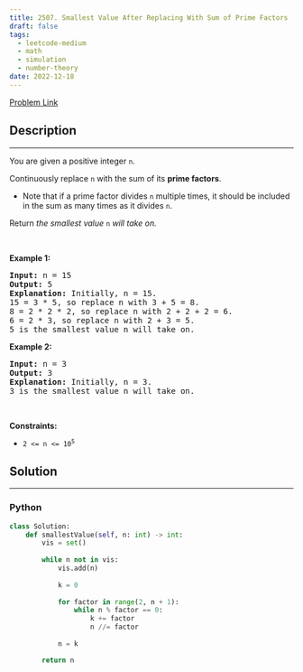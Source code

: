 ```yaml
---
title: 2507. Smallest Value After Replacing With Sum of Prime Factors
draft: false
tags: 
  - leetcode-medium
  - math
  - simulation
  - number-theory
date: 2022-12-18
---
```


[Problem Link](https://leetcode.com/problems/smallest-value-after-replacing-with-sum-of-prime-factors/)

## Description

---
<p>You are given a positive integer <code>n</code>.</p>

<p>Continuously replace <code>n</code> with the sum of its <strong>prime factors</strong>.</p>

<ul>
	<li>Note that if a prime factor divides <code>n</code> multiple times, it should be included in the sum as many times as it divides <code>n</code>.</li>
</ul>

<p>Return <em>the smallest value </em><code>n</code><em> will take on.</em></p>

<p>&nbsp;</p>
<p><strong class="example">Example 1:</strong></p>

<pre>
<strong>Input:</strong> n = 15
<strong>Output:</strong> 5
<strong>Explanation:</strong> Initially, n = 15.
15 = 3 * 5, so replace n with 3 + 5 = 8.
8 = 2 * 2 * 2, so replace n with 2 + 2 + 2 = 6.
6 = 2 * 3, so replace n with 2 + 3 = 5.
5 is the smallest value n will take on.
</pre>

<p><strong class="example">Example 2:</strong></p>

<pre>
<strong>Input:</strong> n = 3
<strong>Output:</strong> 3
<strong>Explanation:</strong> Initially, n = 3.
3 is the smallest value n will take on.
</pre>

<p>&nbsp;</p>
<p><strong>Constraints:</strong></p>

<ul>
	<li><code>2 &lt;= n &lt;= 10<sup>5</sup></code></li>
</ul>


## Solution

---
### Python
``` py title='smallest-value-after-replacing-with-sum-of-prime-factors'
class Solution:
    def smallestValue(self, n: int) -> int:
        vis = set()
        
        while n not in vis:
            vis.add(n)
            
            k = 0
            
            for factor in range(2, n + 1):
                while n % factor == 0:
                    k += factor
                    n //= factor
            
            n = k

        return n
```

